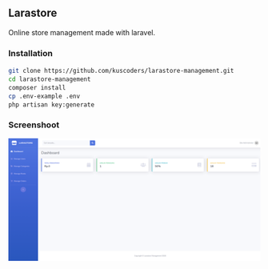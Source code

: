 ## Larastore
Online store management made with laravel.

### Installation
```bash
git clone https://github.com/kuscoders/larastore-management.git
cd larastore-management
composer install
cp .env-example .env
php artisan key:generate
```

### Screenshoot
![alt text](public/img/screenshoot/02-dashboard.png)
